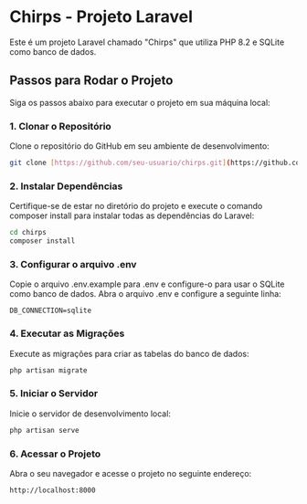 # Chirps - Projeto Laravel

Este é um projeto Laravel chamado "Chirps" que utiliza PHP 8.2 e SQLite como banco de dados.

## Passos para Rodar o Projeto

Siga os passos abaixo para executar o projeto em sua máquina local:

### 1. Clonar o Repositório

Clone o repositório do GitHub em seu ambiente de desenvolvimento:

```bash
git clone [https://github.com/seu-usuario/chirps.git](https://github.com/DukaSiqueira/chirper.git)
```

### 2. Instalar Dependências

Certifique-se de estar no diretório do projeto e execute o comando composer install para instalar todas as dependências do Laravel:

```bash
cd chirps
composer install
```

### 3. Configurar o arquivo .env

Copie o arquivo .env.example para .env e configure-o para usar o SQLite como banco de dados. Abra o arquivo .env e configure a seguinte linha:

```plaintext
DB_CONNECTION=sqlite
```

### 4. Executar as Migrações

Execute as migrações para criar as tabelas do banco de dados:

```bash
php artisan migrate
```

### 5. Iniciar o Servidor

Inicie o servidor de desenvolvimento local:

```bash
php artisan serve
```

### 6. Acessar o Projeto

Abra o seu navegador e acesse o projeto no seguinte endereço:

```arduino
http://localhost:8000
```
